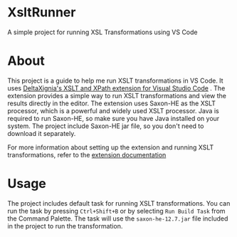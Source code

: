 # XsltRunner
A simple project for running XSL Transformations using VS Code

# About
This project is a guide to help me run XSLT transformations in VS Code. It uses [DeltaXignia's XSLT and XPath extension for Visual Studio Code](https://marketplace.visualstudio.com/items?itemName=deltaxml.xslt-xpath) . 
The extension provides a simple way to run XSLT transformations and view the results directly in the editor. The extension uses Saxon-HE as the XSLT processor, which is a powerful and widely used XSLT processor. Java is required to run Saxon-HE, so make sure you have Java installed on your system. The project include Saxon-HE jar file, so you don't need to download it separately.

For more information about setting up the extension and running XSLT transformations, refer to the [extension documentation](https://deltaxml.github.io/vscode-xslt-xpath/run-xslt.html)

# Usage
The project includes default task for running XSLT transformations. You can run the task by pressing `Ctrl+Shift+B` or by selecting `Run Build Task` from the Command Palette. The task will use the `saxon-he-12.7.jar` file included in the project to run the transformation.
